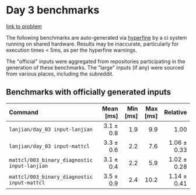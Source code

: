 # Day 3 benchmarks

[link to problem](http://adventofcode.com/2021/day/3)

The following benchmarks are auto-generated via [hyperfine](https://github.com/sharkdp/hyperfine) by a ci system running on shared hardware. Results may be inaccurate, particularly for execution times < 5ms, as per the hyperfine warnings.

The "official" inputs were aggregated from repositories participating in the generation of these benchmarks. The "large" inputs (if any) were sourced from various places, including the subreddit.

## Benchmarks with officially generated inputs
| Command | Mean [ms] | Min [ms] | Max [ms] | Relative |
|:---|---:|---:|---:|---:|
| `lanjian/day_03 input-lanjian` | 3.1 ± 0.8 | 1.9 | 9.9 | 1.00 |
| `lanjian/day_03 input-mattcl` | 3.3 ± 0.6 | 2.2 | 7.6 | 1.06 ± 0.33 |
| `mattcl/003_binary_diagnostic input-lanjian` | 3.1 ± 0.4 | 2.2 | 5.9 | 1.02 ± 0.28 |
| `mattcl/003_binary_diagnostic input-mattcl` | 3.5 ± 0.9 | 2.4 | 10.2 | 1.14 ± 0.41 |
